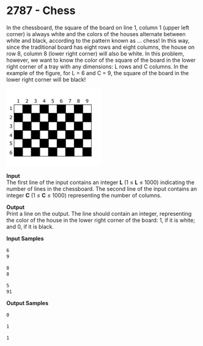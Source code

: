 # 2787 - Chess

In the chessboard, the square of the board on line 1, column 1 (upper left corner) is always white and the colors of the houses alternate between white and black, according to the pattern known as ... chess! In this way, since the traditional board has eight rows and eight columns, the house on row 8, column 8 (lower right corner) will also be white. In this problem, however, we want to know the color of the square of the board in the lower right corner of a tray with any dimensions: L rows and C columns. In the example of the figure, for L = 6 and C = 9, the square of the board in the lower right corner will be black!

![2787_Chess.webp](https://github.com/ricrochads/beecrowd-solutions/blob/main/01.Beginner/2787%20-%20Chess/2787_Chess.webp)

**Input**<br>
The first line of the input contains an integer **L** (1 ≤ **L** ≤ 1000) indicating the number of lines in the chessboard. The second line of the input contains an integer **C** (1 ≤ **C** ≤ 1000) representing the number of columns.

**Output**<br>
Print a line on the output. The line should contain an integer, representing the color of the house in the lower right corner of the board: 1, if it is white; and 0, if it is black.

**Input Samples**
````
6 
9
````
```` 
8 
8
````
```` 
5 
91
````

**Output Samples**
````
0
````
````          
1   
````
````       
1   
````       
